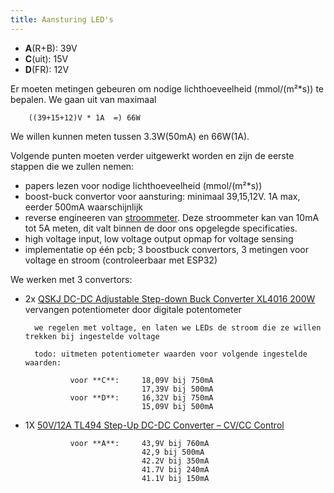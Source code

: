 ```yaml
---
title: Aansturing LED's
---
```


* **A**(R+B): 39V
* **C**(uit): 15V
* **D**(FR): 12V 

Er moeten metingen gebeuren om nodige lichthoeveelheid (mmol/(m²*s)) te bepalen. We gaan uit van maximaal 

        ((39+15+12)V * 1A  =) 66W

 We willen kunnen meten tussen 3.3W(50mA) en 66W(1A).
	
Volgende punten moeten verder uitgewerkt worden en zijn de eerste stappen die we zullen nemen:

* papers lezen voor nodige lichthoeveelheid (mmol/(m²*s))
* boost-buck convertor voor aansturing: minimaal 39,15,12V. 1A max, eerder 500mA waarschijnlijk
* reverse engineeren van [stroommeter](https://www.digikey.be/en/products/detail/sparkfun-electronics/SEN-14544/9452026). Deze stroommeter kan van 10mA tot 5A meten, dit valt binnen de door ons opgelegde specificaties.
* high voltage input, low voltage output opmap for voltage sensing
* implementatie op één pcb; 3 boostbuck convertors, 3 metingen voor voltage en stroom (controleerbaar met ESP32)

We werken met 3 convertors:
* 2x [QSKJ DC-DC Adjustable Step-down Buck Converter XL4016 200W](https://www.tinytronics.nl/en/power/voltage-converters/buck-(step-down)-converters/dc-dc-ajustable-step-down-buck-converter-xl4016-200w)
        vervangen potentiometer door digitale potentometer
        
        we regelen met voltage, en laten we LEDs de stroom die ze willen trekken bij ingestelde voltage

        todo: uitmeten potentiometer waarden voor volgende ingestelde waarden:
                
                voor **C**:     18,09V bij 750mA
                                17,39V bij 500mA
                voor **D**:     16,32V bij 750mA
                                15,09V bij 500mA

* 1X [50V/12A TL494 Step-Up DC-DC Converter – CV/CC Control](https://handsontec.com/index.php/product/50v-12a-tl494-step-up-dc-dc-converter-cv-cv-control/)
               
                voor **A**:     43,9V bij 760mA
                                42,9 bij 500mA
                                42.2V bij 350mA
                                41.7V bij 240mA
                                41.1V bij 150mA
